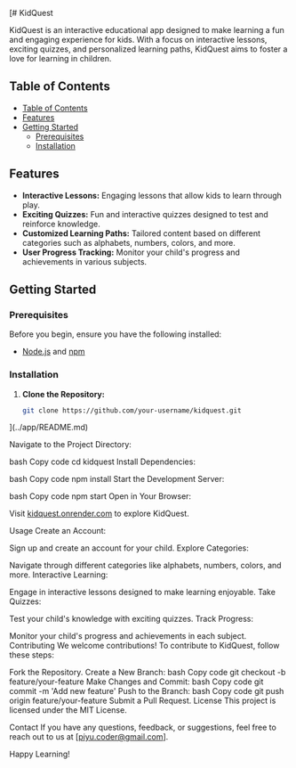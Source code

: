 [# KidQuest

KidQuest is an interactive educational app designed to make learning a fun and engaging experience for kids. With a focus on interactive lessons, exciting quizzes, and personalized learning paths, KidQuest aims to foster a love for learning in children.

## Table of Contents

- [Table of Contents](#table-of-contents)
- [Features](#features)
- [Getting Started](#getting-started)
  - [Prerequisites](#prerequisites)
  - [Installation](#installation)

## Features

- **Interactive Lessons:** Engaging lessons that allow kids to learn through play.
- **Exciting Quizzes:** Fun and interactive quizzes designed to test and reinforce knowledge.
- **Customized Learning Paths:** Tailored content based on different categories such as alphabets, numbers, colors, and more.
- **User Progress Tracking:** Monitor your child's progress and achievements in various subjects.

## Getting Started

### Prerequisites

Before you begin, ensure you have the following installed:

- [Node.js](https://nodejs.org/) and [npm](https://www.npmjs.com/)

### Installation

1. **Clone the Repository:**

   ```bash
   git clone https://github.com/your-username/kidquest.git
](../app/README.md)

Navigate to the Project Directory:

bash
Copy code
cd kidquest
Install Dependencies:

bash
Copy code
npm install
Start the Development Server:

bash
Copy code
npm start
Open in Your Browser:

Visit [kidquest.onrender.com](https://kidquest.onrender.com/) to explore KidQuest.

Usage
Create an Account:

Sign up and create an account for your child.
Explore Categories:

Navigate through different categories like alphabets, numbers, colors, and more.
Interactive Learning:

Engage in interactive lessons designed to make learning enjoyable.
Take Quizzes:

Test your child's knowledge with exciting quizzes.
Track Progress:

Monitor your child's progress and achievements in each subject.
Contributing
We welcome contributions! To contribute to KidQuest, follow these steps:

Fork the Repository.
Create a New Branch:
bash
Copy code
git checkout -b feature/your-feature
Make Changes and Commit:
bash
Copy code
git commit -m 'Add new feature'
Push to the Branch:
bash
Copy code
git push origin feature/your-feature
Submit a Pull Request.
License
This project is licensed under the MIT License.

Contact
If you have any questions, feedback, or suggestions, feel free to reach out to us at [piyu.coder@gmail.com].

Happy Learning!